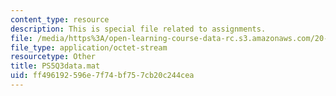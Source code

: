```yaml
---
content_type: resource
description: This is special file related to assignments.
file: /media/https%3A/open-learning-course-data-rc.s3.amazonaws.com/20-320-analysis-of-biomolecular-and-cellular-systems-fall-2012/ff496192596e7f74bf757cb20c244cea_PS5Q3data.mat
file_type: application/octet-stream
resourcetype: Other
title: PS5Q3data.mat
uid: ff496192-596e-7f74-bf75-7cb20c244cea
---
```

